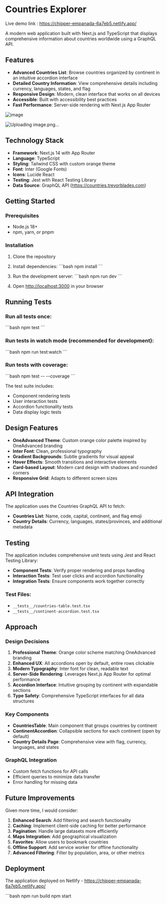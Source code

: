 # Countries Explorer

Live demo link : https://chipper-empanada-6a7eb5.netlify.app/

A modern web application built with Next.js and TypeScript that displays comprehensive information about countries worldwide using a GraphQL API.

## Features

- **Advanced Countries List**: Browse countries organized by continent in an intuitive accordion interface
- **Detailed Country Information**: View comprehensive details including currency, languages, states, and flag
- **Responsive Design**: Modern, clean interface that works on all devices
- **Accessible**: Built with accessibility best practices
- **Fast Performance**: Server-side rendering with Next.js App Router

![image](https://github.com/user-attachments/assets/6157dd50-580d-470f-8a7b-319f7ba9c539)

![Uploading image.png…]()

## Technology Stack

- **Framework**: Next.js 14 with App Router
- **Language**: TypeScript
- **Styling**: Tailwind CSS with custom orange theme
- **Font**: Inter (Google Fonts)
- **Icons**: Lucide React
- **Testing**: Jest with React Testing Library
- **Data Source**: GraphQL API (https://countries.trevorblades.com)

## Getting Started

### Prerequisites

- Node.js 18+ 
- npm, yarn, or pnpm

### Installation

1. Clone the repository
2. Install dependencies:
   \`\`\`bash
   npm install
   \`\`\`

3. Run the development server:
   \`\`\`bash
   npm run dev
   \`\`\`

4. Open [http://localhost:3000](http://localhost:3000) in your browser

## Running Tests

### Run all tests once:
\`\`\`bash
npm test
\`\`\`

### Run tests in watch mode (recommended for development):
\`\`\`bash
npm run test:watch
\`\`\`

### Run tests with coverage:
\`\`\`bash
npm test -- --coverage
\`\`\`

The test suite includes:
- Component rendering tests
- User interaction tests
- Accordion functionality tests
- Data display logic tests


## Design Features

- **OneAdvanced Theme**: Custom orange color palette inspired by OneAdvanced branding
- **Inter Font**: Clean, professional typography
- **Gradient Backgrounds**: Subtle gradients for visual appeal
- **Hover Effects**: Smooth transitions and interactive elements
- **Card-based Layout**: Modern card design with shadows and rounded corners
- **Responsive Grid**: Adapts to different screen sizes

## API Integration

The application uses the Countries GraphQL API to fetch:

- **Countries List**: Name, code, capital, continent, and flag emoji
- **Country Details**: Currency, languages, states/provinces, and additional metadata

## Testing

The application includes comprehensive unit tests using Jest and React Testing Library:

- **Component Tests**: Verify proper rendering and props handling
- **Interaction Tests**: Test user clicks and accordion functionality
- **Integration Tests**: Ensure components work together correctly

### Test Files:
- `__tests__/countries-table.test.tsx`
- `__tests__/continent-accordion.test.tsx`

## Approach

### Design Decisions

1. **Professional Theme**: Orange color scheme matching OneAdvanced branding
2. **Enhanced UX**: All accordions open by default, entire rows clickable
3. **Modern Typography**: Inter font for clean, readable text
4. **Server-Side Rendering**: Leverages Next.js App Router for optimal performance
5. **Accordion Interface**: Intuitive grouping by continent with expandable sections
6. **Type Safety**: Comprehensive TypeScript interfaces for all data structures

### Key Components

- **CountriesTable**: Main component that groups countries by continent
- **ContinentAccordion**: Collapsible sections for each continent (open by default)
- **Country Details Page**: Comprehensive view with flag, currency, languages, and states

### GraphQL Integration

- Custom fetch functions for API calls
- Efficient queries to minimize data transfer
- Error handling for missing data

## Future Improvements

Given more time, I would consider:

1. **Enhanced Search**: Add filtering and search functionality
2. **Caching**: Implement client-side caching for better performance
3. **Pagination**: Handle large datasets more efficiently
4. **Maps Integration**: Add geographical visualization
5. **Favorites**: Allow users to bookmark countries
6. **Offline Support**: Add service worker for offline functionality
7. **Advanced Filtering**: Filter by population, area, or other metrics

## Deployment

The application deployed on  Netlify - https://chipper-empanada-6a7eb5.netlify.app/

\`\`\`bash
npm run build
npm start

